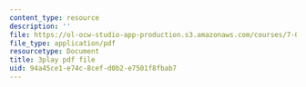 ```yaml
---
content_type: resource
description: ''
file: https://ol-ocw-studio-app-production.s3.amazonaws.com/courses/7-016-introductory-biology-fall-2018/94a45ce1e74c8cefd0b2e7501f8fbab7_FpXIGTFD8Qs.pdf
file_type: application/pdf
resourcetype: Document
title: 3play pdf file
uid: 94a45ce1-e74c-8cef-d0b2-e7501f8fbab7
---
```

